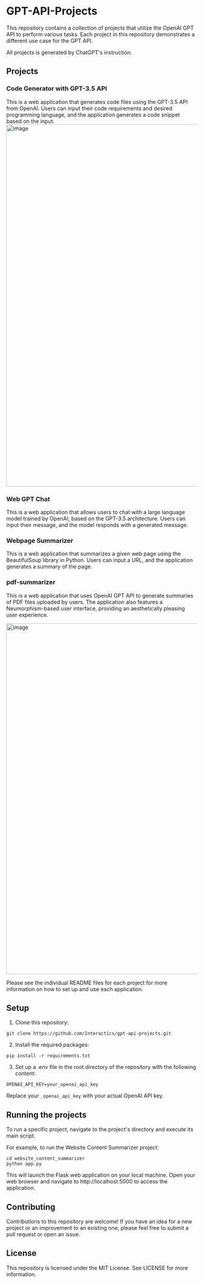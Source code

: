 # GPT-API-Projects

This repository contains a collection of projects that utilize the OpenAI GPT API to perform various tasks. Each project in this repository demonstrates a different use case for the GPT API.

All projects is generated by ChatGPT's instruction.

## Projects

### Code Generator with GPT-3.5 API
This is a web application that generates code files using the GPT-3.5 API from OpenAI. Users can input their code requirements and desired programming language, and the application generates a code snippet based on the input.
<img width="959" alt="image" src="https://user-images.githubusercontent.com/56077549/230770866-05a4f405-40ba-4e76-a35d-c84e3ec49df3.png">

### Web GPT Chat
This is a web application that allows users to chat with a large language model trained by OpenAI, based on the GPT-3.5 architecture. Users can input their message, and the model responds with a generated message.

### Webpage Summarizer
This is a web application that summarizes a given web page using the BeautifulSoup library in Python. Users can input a URL, and the application generates a summary of the page.

### pdf-summarizer
This  is a web application that uses OpenAI GPT API to generate summaries of PDF files uploaded by users. The application also features a Neumorphism-based user interface, providing an aesthetically pleasing user experience.

<img width="929" alt="image" src="https://user-images.githubusercontent.com/56077549/230770780-2d719589-157d-4c3f-9449-f09296ca5e04.png">


Please see the individual README files for each project for more information on how to set up and use each application.


## Setup

1. Clone this repository:

```
git clone https://github.com/Interactics/gpt-api-projects.git
```

2. Install the required packages:
```
pip install -r requirements.txt
```

3. Set up a .env file in the root directory of the repository with the following content:

```
OPENAI_API_KEY=your_openai_api_key
```
Replace your `_openai_api_key` with your actual OpenAI API key.

## Running the projects

To run a specific project, navigate to the project's directory and execute its main script.

For example, to run the Website Content Summarizer project:

```
cd website_content_summarizer
python app.py
```

This will launch the Flask web application on your local machine. Open your web browser and navigate to http://localhost:5000 to access the application.

## Contributing

Contributions to this repository are welcome! If you have an idea for a new project or an improvement to an existing one, please feel free to submit a pull request or open an issue.

## License

This repository is licensed under the MIT License. See LICENSE for more information.
